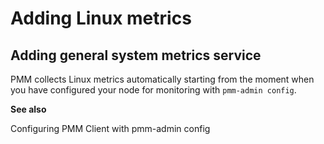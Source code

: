 # Adding Linux metrics

## Adding general system metrics service

PMM collects Linux metrics automatically starting from the moment when you have configured your node for monitoring with `pmm-admin config`.

**See also**

Configuring PMM Client with pmm-admin config
